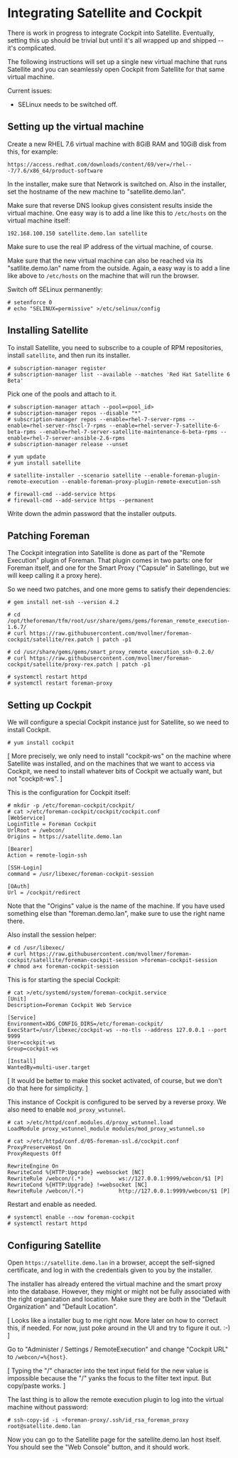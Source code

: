 # Integrating Satellite and Cockpit

There is work in progress to integrate Cockpit into Satellite.
Eventually, setting this up should be trivial but until it's all
wrapped up and shipped -- it's complicated.

The following instructions will set up a single new virtual machine
that runs Satellite and you can seamlessly open Cockpit from Satellite
for that same virtual machine.

Current issues:

 - SELinux needs to be switched off.

## Setting up the virtual machine

Create a new RHEL 7.6 virtual machine with 8GiB RAM and 10GiB disk
from this, for example:

    https://access.redhat.com/downloads/content/69/ver=/rhel---7/7.6/x86_64/product-software

In the installer, make sure that Network is switched on.  Also in the
installer, set the hostname of the new machine to "satellite.demo.lan".

Make sure that reverse DNS lookup gives consistent results inside the
virtual machine.  One easy way is to add a line like this to
`/etc/hosts` on the virtual machine itself:

```
192.168.100.150 satellite.demo.lan satellite
```

Make sure to use the real IP address of the virtual machine, of
course.

Make sure that the new virtual machine can also be reached via its
"satllite.demo.lan" name from the outside.  Again, a easy way is to
add a line like above to `/etc/hosts` on the machine that will run the
browser.

Switch off SELinux permanently:

```
# setenforce 0
# echo "SELINUX=permissive" >/etc/selinux/config
```

## Installing Satellite

To install Satellite, you need to subscribe to a couple of RPM repositories,
install `satellite`, and then run its installer.

```
# subscription-manager register
# subscription-manager list --available --matches 'Red Hat Satellite 6 Beta'
```

Pick one of the pools and attach to it.

```
# subscription-manager attach --pool=<pool_id>
# subscription-manager repos --disable "*"
# subscription-manager repos --enable=rhel-7-server-rpms --enable=rhel-server-rhscl-7-rpms --enable=rhel-server-7-satellite-6-beta-rpms --enable=rhel-7-server-satellite-maintenance-6-beta-rpms --enable=rhel-7-server-ansible-2.6-rpms
# subscription-manager release --unset

# yum update
# yum install satellite

# satellite-installer --scenario satellite --enable-foreman-plugin-remote-execution --enable-foreman-proxy-plugin-remote-execution-ssh

# firewall-cmd --add-service https
# firewall-cmd --add-service https --permanent
```

Write down the admin password that the installer outputs.

## Patching Foreman

The Cockpit integration into Satellite is done as part of the "Remote
Execution" plugin of Foreman.  That plugin comes in two parts: one for
Foreman itself, and one for the Smart Proxy ("Capsule" in Satellingo,
but we will keep calling it a proxy here).

So we need two patches, and one more gems to satisfy their
dependencies:

```
# gem install net-ssh --version 4.2

# cd /opt/theforeman/tfm/root/usr/share/gems/gems/foreman_remote_execution-1.6.7/
# curl https://raw.githubusercontent.com/mvollmer/foreman-cockpit/satellite/rex.patch | patch -p1

# cd /usr/share/gems/gems/smart_proxy_remote_execution_ssh-0.2.0/
# curl https://raw.githubusercontent.com/mvollmer/foreman-cockpit/satellite/proxy-rex.patch | patch -p1

# systemctl restart httpd
# systemctl restart foreman-proxy
```

## Setting up Cockpit

We will configure a special Cockpit instance just for Satellite, so we
need to install Cockpit.

```
# yum install cockpit
```

[ More precisely, we only need to install "cockpit-ws" on the machine
  where Satellite was installed, and on the machines that we want to
  access via Cockpit, we need to install whatever bits of Cockpit we
  actually want, but not "cockpit-ws".
]

This is the configuration for Cockpit itself:

```
# mkdir -p /etc/foreman-cockpit/cockpit/
# cat >/etc/foreman-cockpit/cockpit/cockpit.conf
[WebService]
LoginTitle = Foreman Cockpit
UrlRoot = /webcon/
Origins = https://satellite.demo.lan

[Bearer]
Action = remote-login-ssh

[SSH-Login]
command = /usr/libexec/foreman-cockpit-session

[OAuth]
Url = /cockpit/redirect
```

Note that the "Origins" value is the name of the machine.  If you have
used something else than "foreman.demo.lan", make sure to use the
right name there.

Also install the session helper:
```
# cd /usr/libexec/
# curl https://raw.githubusercontent.com/mvollmer/foreman-cockpit/satellite/foreman-cockpit-session >foreman-cockpit-session
# chmod a+x foreman-cockpit-session
```

This is for starting the special Cockpit:
```
# cat >/etc/systemd/system/foreman-cockpit.service
[Unit]
Description=Foreman Cockpit Web Service

[Service]
Environment=XDG_CONFIG_DIRS=/etc/foreman-cockpit/
ExecStart=/usr/libexec/cockpit-ws --no-tls --address 127.0.0.1 --port 9999
User=cockpit-ws
Group=cockpit-ws

[Install]
WantedBy=multi-user.target
```

[ It would be better to make this socket activated, of course, but we
  don't do that here for simplicity.
]

This instance of Cockpit is configured to be served by a reverse
proxy.  We also need to enable `mod_proxy_wstunnel`.

```
# cat >/etc/httpd/conf.modules.d/proxy_wstunnel.load
LoadModule proxy_wstunnel_module modules/mod_proxy_wstunnel.so
```

```
# cat >/etc/httpd/conf.d/05-foreman-ssl.d/cockpit.conf
ProxyPreserveHost On
ProxyRequests Off

RewriteEngine On
RewriteCond %{HTTP:Upgrade} =websocket [NC]
RewriteRule /webcon/(.*)           ws://127.0.0.1:9999/webcon/$1 [P]
RewriteCond %{HTTP:Upgrade} !=websocket [NC]
RewriteRule /webcon/(.*)           http://127.0.0.1:9999/webcon/$1 [P]
```

Restart and enable as needed.

```
# systemctl enable --now foreman-cockpit
# systemctl restart httpd
```

## Configuring Satellite

Open `https://satellite.demo.lan` in a browser, accept the self-signed
certificate, and log in with the credentials given to you by the
installer.

The installer has already entered the virtual machine and the smart
proxy into the database.  However, they might or might not be fully
associated with the right organization and location.  Make sure they
are both in the "Default Organization" and "Default Location".

[ Looks like a installer bug to me right now. More later on how to
  correct this, if needed.  For now, just poke around in the UI and
  try to figure it out. :-)
]

Go to "Administer / Settings / RemoteExecution" and change "Cockpit
URL" to `/webcon/=%{host}`.

[ Typing the "/" character into the text input field for the new value
  is impossible because the "/" yanks the focus to the filter text
  input.  But copy/paste works.
]

The last thing is to allow the remote execution plugin to log into the
virtual machine without password:

```
# ssh-copy-id -i ~foreman-proxy/.ssh/id_rsa_foreman_proxy root@satellite.demo.lan
```

Now you can go to the Satellite page for the satellite.demo.lan host
itself.  You should see the "Web Console" button, and it should work.
